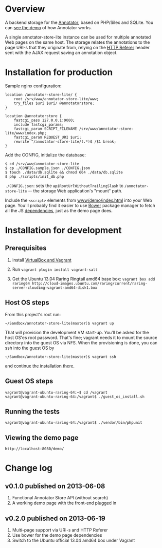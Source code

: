 # Overview

A backend storage for the [Annotator](http://annotateit.org/), based on PHP/Silex and SQLite. You
can [see the demo](http://okfnlabs.org/annotator/demo/) of how Annotator works.

A single annotator-store-lite instance can be used for multiple annotated Web pages on the same
host. The storage relates the annotations to the page URI-s that they originate from, relying on the
[HTTP Referer](https://en.wikipedia.org/wiki/HTTP_referer) header sent with the AJAX request saving
an annotation object.

# Installation for production

Sample nginx configuration:

    location /annotator-store-lite/ {
        root /srv/www/annotator-store-lite/www;
        try_files $uri $uri/ @annotatorstore;
    }

    location @annotatorstore {
        fastcgi_pass 127.0.0.1:9000;
        include fastcgi_params;
        fastcgi_param SCRIPT_FILENAME /srv/www/annotator-store-lite/www/index.php;
        fastcgi_param REQUEST_URI $uri;
        rewrite ^/annotator-store-lite/(.*)$ /$1 break;
    }

Add the CONFIG, initialize the database:

    $ cd /srv/www/annotator-store-lite
    $ cp ./CONFIG.sample.json ./CONFIG.json
    $ touch ./data/db.sqlite && chmod 664 ./data/db.sqlite
    $ php ./scripts/init_db.php

`./CONFIG.json`: sets the `apiRootUrlWithoutTrailingSlash` to `/annotator-store-lite` -- the storage
Web application's "mount" path.

Include the `<script>` elements from
[www/demo/index.html](https://github.com/ikr/annotator-store-lite/blob/master/www/demo/index.html#L58)
into your Web page. You'll probably find it easier to use [Bower](http://bower.io) package manager
to fetch all the JS
[dependencies](https://github.com/ikr/annotator-store-lite/blob/master/www/demo/bower.json), just as
the demo page does.

# Installation for development

## Prerequisites

1. Install [VirtualBox and Vagrant](http://docs.vagrantup.com/v1/docs/getting-started/index.html)

2. Run `vagrant plugin install vagrant-salt`

5. Get the Ubuntu 13.04 Raring Ringtail amd64 base box: `vagrant box add raring64
   http://cloud-images.ubuntu.com/raring/current/raring-server-cloudimg-vagrant-amd64-disk1.box`

## Host OS steps

From this project's root run:

    ~/Sandbox/annotator-store-lite(master)$ vagrant up

That will provision the development VM start-up. You'll be asked for the host OS'es root
password. That's fine; vagrant needs it to mount the source directory into the guest OS via
NFS. When the provisioning is done, you can ssh into the guest OS by

    ~/Sandbox/annotator-store-lite(master)$ vagrant ssh

and [continue the installation there](http://memegenerator.net/instance/33516935).

## Guest OS steps

    vagrant@vagrant-ubuntu-raring-64:~$ cd /vagrant
    vagrant@vagrant-ubuntu-raring-64:/vagrant$ ./guest_os_install.sh

## Running the tests

    vagrant@vagrant-ubuntu-raring-64:/vagrant$ ./vendor/bin/phpunit

## Viewing the demo page

    http://localhost:8080/demo/

# Change log

## v0.1.0 published on 2013-06-08

1. Functional Annotator Store API (without search)
2. A working demo page with the front-end plugged in

## v0.2.0 published on 2013-06-19

1. Multi-page support via URI-s and HTTP Referer
2. Use bower for the demo page dependencies
3. Switch to the Ubuntu official 13.04 amd64 box under Vagrant
